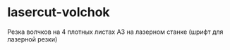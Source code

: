 # lasercut-volchok
Резка волчков на 4 плотных листах А3 на лазерном станке (шрифт для лазерной резки)
